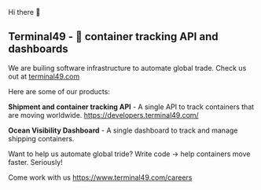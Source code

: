 <!--

**Here are some ideas to get you started:**

🙋‍♀️ A short introduction - what is your organization all about?
🌈 Contribution guidelines - how can the community get involved?
👩‍💻 Useful resources - where can the community find your docs? Is there anything else the community should know?
🍿 Fun facts - what does your team eat for breakfast?
🧙 Remember, you can do mighty things with the power of [Markdown](https://docs.github.com/github/writing-on-github/getting-started-with-writing-and-formatting-on-github/basic-writing-and-formatting-syntax)
-->

Hi there 👋
## Terminal49 - 🚢 container tracking API and dashboards 

We are builing software infrastructure to automate global trade. Check us out at [terminal49.com](https://www.terminal49.com/)


Here are some of our products: 

**Shipment and container tracking API** - A single API to track containers that are moving worldwide. 
https://developers.terminal49.com/

**Ocean Visibility Dashboard** - A single dashboard to track and manage shipping containers. 

Want to help us automate global tride? Write code -> help containers move faster. Seriously! 

Come work with us https://www.terminal49.com/careers

